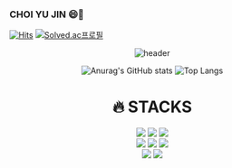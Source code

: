 ### CHOI YU JIN 😄👋

[![Hits](https://hits.seeyoufarm.com/api/count/incr/badge.svg?url=https%3A%2F%2Fgithub.com%2Fgjbae1212%2Fhit-counter&count_bg=%237CC49A&title_bg=%23555555&icon=&icon_color=%23E7E7E7&title=hits&edge_flat=false)](https://hits.seeyoufarm.com)
[![Solved.ac프로필](http://mazassumnida.wtf/api/mini/generate_badge?boj=yujin4641)](https://solved.ac/yujin4641)

<div align=center> 
 
![header](https://capsule-render.vercel.app/api?type=cylinder&text=welcome!&color=7CC49A&fontColor=ffffff&fontSize=70&animation=fadeIn&fontAlignY=55)
 
![Anurag's GitHub stats](https://github-readme-stats.vercel.app/api?username=yujinchoi20&hide=prs&show_icons=true&theme=gruvbox_light#gh-light-mode-only)
![Top Langs](https://github-readme-stats.vercel.app/api/top-langs/?username=yujinchoi20&layout=compact&theme=vue)

</div>

<div align=center><h1>🔥 STACKS</h1></div>

<div align=center> 
  <img src="https://img.shields.io/badge/java-6FBDF0?style=for-the-badge&&logo=&logoColor=white"> 
  <img src="https://img.shields.io/badge/spring-7CC49A?style=for-the-badge&logo=spring&logoColor=white"> 
  <img src="https://img.shields.io/badge/springboot-6DB33F?style=for-the-badge&logo=springboot&logoColor=white"> </br>
 
  <img src="https://img.shields.io/badge/JDBC-8DC63F?style=for-the-badge&logo=&logoColor=white">
  <img src="https://img.shields.io/badge/JPA-21B573?style=for-the-badge&logo=&logoColor=white">
  <img src="https://img.shields.io/badge/mysql-4479A1?style=for-the-badge&logo=MySQL&logoColor=white"></br>
  
  <img src="https://img.shields.io/badge/HTML5-E34F26?style=for-the-badge&logo=HTML5&logoColor=white"> 
  <img src="https://img.shields.io/badge/github-181717?style=for-the-badge&logo=github&logoColor=white">
</div>
